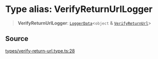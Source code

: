 # Type alias: VerifyReturnUrlLogger

> **VerifyReturnUrlLogger**: [`LoggerData`](LoggerData.md)\<`object` & [`VerifyReturnUrl`](VerifyReturnUrl.md)\>

## Source

[types/verify-return-url.type.ts:28](https://github.com/lehuygiang28/vnpay/blob/ffb3f1a6e2e5cee6cec7ba4f806a92950f9f7872/src/types/verify-return-url.type.ts#L28)
